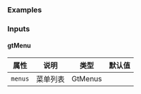### Examples

<!-- example(menu-overview) -->

### Inputs

#### gtMenu

| 属性             | 说明            |类型           |默认值          |
|-----------------|-----------------|--------------|---------------|
|`menus`          |菜单列表          |GtMenus       |               |

